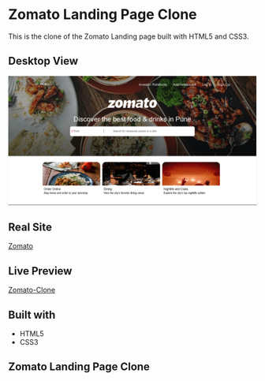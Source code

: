 # Zomato Landing Page Clone

This is the clone of the Zomato Landing page built with HTML5 and CSS3.

## Desktop View

![](/images/desktop-view.png)

## Real Site
[Zomato](https://www.zomato.com)

## Live Preview
[Zomato-Clone](https://utkarsh3128.github.io/Zomato-Clone/)

## Built with
* HTML5
* CSS3

## Zomato Landing Page Clone
